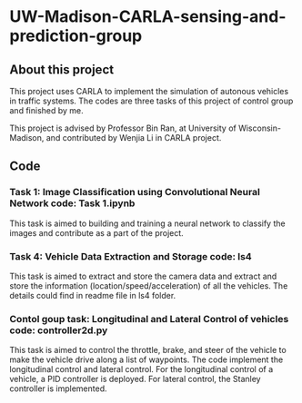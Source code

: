 # UW-Madison-CARLA-sensing-and-prediction-group
## About this project
This project uses CARLA to implement the simulation of autonous vehicles in traffic systems. The codes are three tasks of this project of control group and finished by me.

This project is advised by Professor Bin Ran, at University of Wisconsin-Madison, and contributed by Wenjia Li in CARLA project.

## Code
### Task 1: Image Classification using Convolutional Neural Network code: Task 1.ipynb

This task is aimed to building and training a neural network to classify the images and contribute as a part of the project.

### Task 4: Vehicle Data Extraction and Storage code: ls4

This task is aimed to extract and store the camera data and extract and store the information (location/speed/acceleration) of all the vehicles.
The details could find in readme file in ls4 folder.

### Contol goup task: Longitudinal and Lateral Control of vehicles code: controller2d.py

This task is aimed to control the throttle, brake, and steer of the vehicle to make the vehicle drive along a list of
waypoints. The code implement the longitudinal control and lateral control. For the longitudinal control of a vehicle, a PID controller is deployed. For lateral control, the Stanley controller is implemented.
